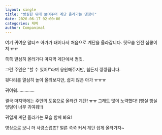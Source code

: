 ```yaml
---
layout: single
title: "빵실한 뒤태 보여주며 계단 올라가는 댕댕이"
date: 2020-06-17 02:00:00
categories: 재미
author: Companimal
---
```


여기 귀여운 말티즈 아가가 태어나서 처음으로 계단을 올라갑니다. 뒷모습 완전 심쿵이져 ㅠㅠ

쭉쭉 열심히 올라가다 마지막 계단에서 멈칫.

그런 주인은 "할 수 있어!"라며 응원해주지만, 힘든지 낑낑됩니다.

뒷다리를 열심히 높이 올려보지만, 쉽지 않은 아가 ㅠㅠㅠ

귀여워..............

결국 마지막에는 주인의 도움으로 올라간 계단! ㅠㅠ 그래도 많이 노력했다! (빵실 빵실 엉덩이 너무 귀여워!!)

귀엽게 계단 올라가는 모습 함께 봐요!

영상으로 보니 더 사랑스럽죠? 얼른 쑥쑥 커서 계단 쉽게 올라가자~
